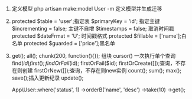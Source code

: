 

1. 定义模型
	php artisan make:model User -m 
	定义模型并生成迁移
2. protected $table = 'user';指定表
   $primaryKey = 'id'; 指定主键
   $incrementing = false; 主键不自增
   $timestamps = false; 取消时间戳
   protected $dateFrmat = 'U'; 时间戳格式
   protected $fillable = ['name'];白名单
   protected $guarded = ['price'];黑名单
3. get();
   all();
   chunk(200, function(){});	组块
   cursor()	一次执行单个查询
   find($id)
   first();
   findOrFail($id);
   firstOrFail($id);
   firstOrCreate([]);查询，不存在则创建
   firstOrNew([]);查询，不存在则new实例
   count();
   sum();
   max();
   save();插入更新纪录
   update();


   App\User::where('status', 1)
	->orderB('name', 'desc')
	->take(10)
	->get();


